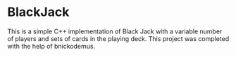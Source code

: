 # BlackJack

This is a simple C++ implementation of Black Jack with a variable number of players and sets of cards in
the playing deck. This project was completed with the help of bnickodemus.
